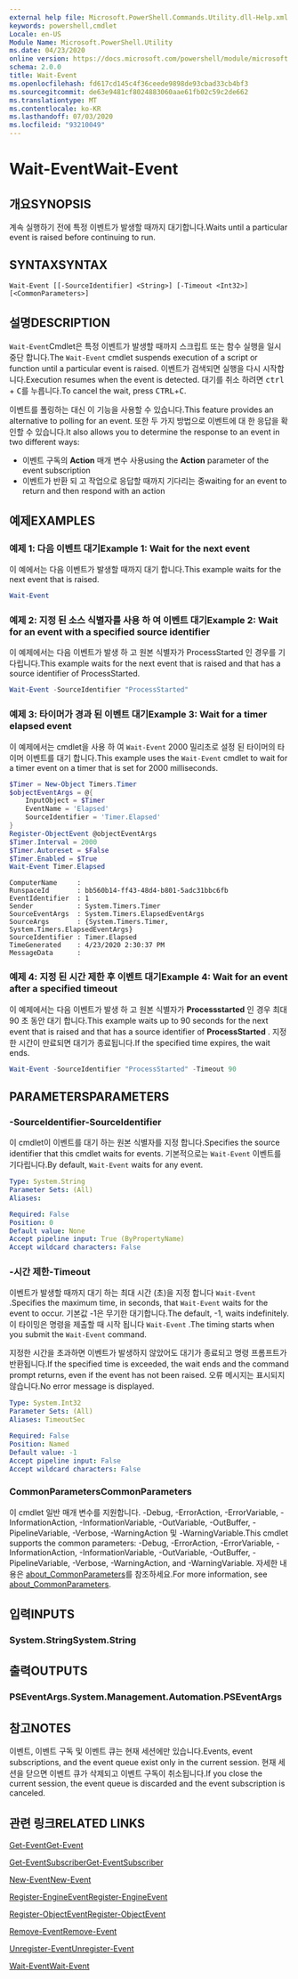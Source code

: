 ```yaml
---
external help file: Microsoft.PowerShell.Commands.Utility.dll-Help.xml
keywords: powershell,cmdlet
Locale: en-US
Module Name: Microsoft.PowerShell.Utility
ms.date: 04/23/2020
online version: https://docs.microsoft.com/powershell/module/microsoft.powershell.utility/wait-event?view=powershell-7&WT.mc_id=ps-gethelp
schema: 2.0.0
title: Wait-Event
ms.openlocfilehash: fd617cd145c4f36ceede9898de93cbad33cb4bf3
ms.sourcegitcommit: de63e9481cf8024883060aae61fb02c59c2de662
ms.translationtype: MT
ms.contentlocale: ko-KR
ms.lasthandoff: 07/03/2020
ms.locfileid: "93210049"
---
```

# <span data-ttu-id="ba850-103">Wait-Event</span><span class="sxs-lookup"><span data-stu-id="ba850-103">Wait-Event</span></span>

## <span data-ttu-id="ba850-104">개요</span><span class="sxs-lookup"><span data-stu-id="ba850-104">SYNOPSIS</span></span>
<span data-ttu-id="ba850-105">계속 실행하기 전에 특정 이벤트가 발생할 때까지 대기합니다.</span><span class="sxs-lookup"><span data-stu-id="ba850-105">Waits until a particular event is raised before continuing to run.</span></span>

## <span data-ttu-id="ba850-106">SYNTAX</span><span class="sxs-lookup"><span data-stu-id="ba850-106">SYNTAX</span></span>

```
Wait-Event [[-SourceIdentifier] <String>] [-Timeout <Int32>] [<CommonParameters>]
```

## <span data-ttu-id="ba850-107">설명</span><span class="sxs-lookup"><span data-stu-id="ba850-107">DESCRIPTION</span></span>

<span data-ttu-id="ba850-108">`Wait-Event`Cmdlet은 특정 이벤트가 발생할 때까지 스크립트 또는 함수 실행을 일시 중단 합니다.</span><span class="sxs-lookup"><span data-stu-id="ba850-108">The `Wait-Event` cmdlet suspends execution of a script or function until a particular event is raised.</span></span> <span data-ttu-id="ba850-109">이벤트가 검색되면 실행을 다시 시작합니다.</span><span class="sxs-lookup"><span data-stu-id="ba850-109">Execution resumes when the event is detected.</span></span> <span data-ttu-id="ba850-110">대기를 취소 하려면 <kbd>ctrl</kbd> + <kbd>C</kbd>를 누릅니다.</span><span class="sxs-lookup"><span data-stu-id="ba850-110">To cancel the wait, press <kbd>CTRL</kbd>+<kbd>C</kbd>.</span></span>

<span data-ttu-id="ba850-111">이벤트를 폴링하는 대신 이 기능을 사용할 수 있습니다.</span><span class="sxs-lookup"><span data-stu-id="ba850-111">This feature provides an alternative to polling for an event.</span></span> <span data-ttu-id="ba850-112">또한 두 가지 방법으로 이벤트에 대 한 응답을 확인할 수 있습니다.</span><span class="sxs-lookup"><span data-stu-id="ba850-112">It also allows you to determine the response to an event in two different ways:</span></span>

- <span data-ttu-id="ba850-113">이벤트 구독의 **Action** 매개 변수 사용</span><span class="sxs-lookup"><span data-stu-id="ba850-113">using the **Action** parameter of the event subscription</span></span>
- <span data-ttu-id="ba850-114">이벤트가 반환 되 고 작업으로 응답할 때까지 기다리는 중</span><span class="sxs-lookup"><span data-stu-id="ba850-114">waiting for an event to return and then respond with an action</span></span>

## <span data-ttu-id="ba850-115">예제</span><span class="sxs-lookup"><span data-stu-id="ba850-115">EXAMPLES</span></span>

### <span data-ttu-id="ba850-116">예제 1: 다음 이벤트 대기</span><span class="sxs-lookup"><span data-stu-id="ba850-116">Example 1: Wait for the next event</span></span>

<span data-ttu-id="ba850-117">이 예에서는 다음 이벤트가 발생할 때까지 대기 합니다.</span><span class="sxs-lookup"><span data-stu-id="ba850-117">This example waits for the next event that is raised.</span></span>

```powershell
Wait-Event
```

### <span data-ttu-id="ba850-118">예제 2: 지정 된 소스 식별자를 사용 하 여 이벤트 대기</span><span class="sxs-lookup"><span data-stu-id="ba850-118">Example 2: Wait for an event with a specified source identifier</span></span>

<span data-ttu-id="ba850-119">이 예제에서는 다음 이벤트가 발생 하 고 원본 식별자가 ProcessStarted 인 경우를 기다립니다.</span><span class="sxs-lookup"><span data-stu-id="ba850-119">This example waits for the next event that is raised and that has a source identifier of ProcessStarted.</span></span>

```powershell
Wait-Event -SourceIdentifier "ProcessStarted"
```

### <span data-ttu-id="ba850-120">예제 3: 타이머가 경과 된 이벤트 대기</span><span class="sxs-lookup"><span data-stu-id="ba850-120">Example 3: Wait for a timer elapsed event</span></span>

<span data-ttu-id="ba850-121">이 예제에서는 cmdlet을 사용 하 여 `Wait-Event` 2000 밀리초로 설정 된 타이머의 타이머 이벤트를 대기 합니다.</span><span class="sxs-lookup"><span data-stu-id="ba850-121">This example uses the `Wait-Event` cmdlet to wait for a timer event on a timer that is set for 2000 milliseconds.</span></span>

```powershell
$Timer = New-Object Timers.Timer
$objectEventArgs = @{
    InputObject = $Timer
    EventName = 'Elapsed'
    SourceIdentifier = 'Timer.Elapsed'
}
Register-ObjectEvent @objectEventArgs
$Timer.Interval = 2000
$Timer.Autoreset = $False
$Timer.Enabled = $True
Wait-Event Timer.Elapsed
```

```Output
ComputerName     :
RunspaceId       : bb560b14-ff43-48d4-b801-5adc31bbc6fb
EventIdentifier  : 1
Sender           : System.Timers.Timer
SourceEventArgs  : System.Timers.ElapsedEventArgs
SourceArgs       : {System.Timers.Timer, System.Timers.ElapsedEventArgs}
SourceIdentifier : Timer.Elapsed
TimeGenerated    : 4/23/2020 2:30:37 PM
MessageData      :
```

### <span data-ttu-id="ba850-122">예제 4: 지정 된 시간 제한 후 이벤트 대기</span><span class="sxs-lookup"><span data-stu-id="ba850-122">Example 4: Wait for an event after a specified timeout</span></span>

<span data-ttu-id="ba850-123">이 예제에서는 다음 이벤트가 발생 하 고 원본 식별자가 **Processstarted** 인 경우 최대 90 초 동안 대기 합니다.</span><span class="sxs-lookup"><span data-stu-id="ba850-123">This example waits up to 90 seconds for the next event that is raised and that has a source identifier of **ProcessStarted** .</span></span> <span data-ttu-id="ba850-124">지정한 시간이 만료되면 대기가 종료됩니다.</span><span class="sxs-lookup"><span data-stu-id="ba850-124">If the specified time expires, the wait ends.</span></span>

```powershell
Wait-Event -SourceIdentifier "ProcessStarted" -Timeout 90
```

## <span data-ttu-id="ba850-125">PARAMETERS</span><span class="sxs-lookup"><span data-stu-id="ba850-125">PARAMETERS</span></span>

### <span data-ttu-id="ba850-126">-SourceIdentifier</span><span class="sxs-lookup"><span data-stu-id="ba850-126">-SourceIdentifier</span></span>

<span data-ttu-id="ba850-127">이 cmdlet이 이벤트를 대기 하는 원본 식별자를 지정 합니다.</span><span class="sxs-lookup"><span data-stu-id="ba850-127">Specifies the source identifier that this cmdlet waits for events.</span></span>
<span data-ttu-id="ba850-128">기본적으로는 `Wait-Event` 이벤트를 기다립니다.</span><span class="sxs-lookup"><span data-stu-id="ba850-128">By default, `Wait-Event` waits for any event.</span></span>

```yaml
Type: System.String
Parameter Sets: (All)
Aliases:

Required: False
Position: 0
Default value: None
Accept pipeline input: True (ByPropertyName)
Accept wildcard characters: False
```

### <span data-ttu-id="ba850-129">-시간 제한</span><span class="sxs-lookup"><span data-stu-id="ba850-129">-Timeout</span></span>

<span data-ttu-id="ba850-130">이벤트가 발생할 때까지 대기 하는 최대 시간 (초)을 지정 합니다 `Wait-Event` .</span><span class="sxs-lookup"><span data-stu-id="ba850-130">Specifies the maximum time, in seconds, that `Wait-Event` waits for the event to occur.</span></span> <span data-ttu-id="ba850-131">기본값 -1은 무기한 대기합니다.</span><span class="sxs-lookup"><span data-stu-id="ba850-131">The default, -1, waits indefinitely.</span></span> <span data-ttu-id="ba850-132">이 타이밍은 명령을 제출할 때 시작 됩니다 `Wait-Event` .</span><span class="sxs-lookup"><span data-stu-id="ba850-132">The timing starts when you submit the `Wait-Event` command.</span></span>

<span data-ttu-id="ba850-133">지정한 시간을 초과하면 이벤트가 발생하지 않았어도 대기가 종료되고 명령 프롬프트가 반환됩니다.</span><span class="sxs-lookup"><span data-stu-id="ba850-133">If the specified time is exceeded, the wait ends and the command prompt returns, even if the event has not been raised.</span></span> <span data-ttu-id="ba850-134">오류 메시지는 표시되지 않습니다.</span><span class="sxs-lookup"><span data-stu-id="ba850-134">No error message is displayed.</span></span>

```yaml
Type: System.Int32
Parameter Sets: (All)
Aliases: TimeoutSec

Required: False
Position: Named
Default value: -1
Accept pipeline input: False
Accept wildcard characters: False
```

### <span data-ttu-id="ba850-135">CommonParameters</span><span class="sxs-lookup"><span data-stu-id="ba850-135">CommonParameters</span></span>

<span data-ttu-id="ba850-136">이 cmdlet 일반 매개 변수를 지원합니다. -Debug, -ErrorAction, -ErrorVariable, -InformationAction, -InformationVariable, -OutVariable, -OutBuffer, -PipelineVariable, -Verbose, -WarningAction 및 -WarningVariable.</span><span class="sxs-lookup"><span data-stu-id="ba850-136">This cmdlet supports the common parameters: -Debug, -ErrorAction, -ErrorVariable, -InformationAction, -InformationVariable, -OutVariable, -OutBuffer, -PipelineVariable, -Verbose, -WarningAction, and -WarningVariable.</span></span> <span data-ttu-id="ba850-137">자세한 내용은 [about_CommonParameters](https://go.microsoft.com/fwlink/?LinkID=113216)를 참조하세요.</span><span class="sxs-lookup"><span data-stu-id="ba850-137">For more information, see [about_CommonParameters](https://go.microsoft.com/fwlink/?LinkID=113216).</span></span>

## <span data-ttu-id="ba850-138">입력</span><span class="sxs-lookup"><span data-stu-id="ba850-138">INPUTS</span></span>

### <span data-ttu-id="ba850-139">System.String</span><span class="sxs-lookup"><span data-stu-id="ba850-139">System.String</span></span>

## <span data-ttu-id="ba850-140">출력</span><span class="sxs-lookup"><span data-stu-id="ba850-140">OUTPUTS</span></span>

### <span data-ttu-id="ba850-141">PSEventArgs.</span><span class="sxs-lookup"><span data-stu-id="ba850-141">System.Management.Automation.PSEventArgs</span></span>

## <span data-ttu-id="ba850-142">참고</span><span class="sxs-lookup"><span data-stu-id="ba850-142">NOTES</span></span>

<span data-ttu-id="ba850-143">이벤트, 이벤트 구독 및 이벤트 큐는 현재 세션에만 있습니다.</span><span class="sxs-lookup"><span data-stu-id="ba850-143">Events, event subscriptions, and the event queue exist only in the current session.</span></span> <span data-ttu-id="ba850-144">현재 세션을 닫으면 이벤트 큐가 삭제되고 이벤트 구독이 취소됩니다.</span><span class="sxs-lookup"><span data-stu-id="ba850-144">If you close the current session, the event queue is discarded and the event subscription is canceled.</span></span>

## <span data-ttu-id="ba850-145">관련 링크</span><span class="sxs-lookup"><span data-stu-id="ba850-145">RELATED LINKS</span></span>

[<span data-ttu-id="ba850-146">Get-Event</span><span class="sxs-lookup"><span data-stu-id="ba850-146">Get-Event</span></span>](Get-Event.md)

[<span data-ttu-id="ba850-147">Get-EventSubscriber</span><span class="sxs-lookup"><span data-stu-id="ba850-147">Get-EventSubscriber</span></span>](Get-EventSubscriber.md)

[<span data-ttu-id="ba850-148">New-Event</span><span class="sxs-lookup"><span data-stu-id="ba850-148">New-Event</span></span>](New-Event.md)

[<span data-ttu-id="ba850-149">Register-EngineEvent</span><span class="sxs-lookup"><span data-stu-id="ba850-149">Register-EngineEvent</span></span>](Register-EngineEvent.md)

[<span data-ttu-id="ba850-150">Register-ObjectEvent</span><span class="sxs-lookup"><span data-stu-id="ba850-150">Register-ObjectEvent</span></span>](Register-ObjectEvent.md)

[<span data-ttu-id="ba850-151">Remove-Event</span><span class="sxs-lookup"><span data-stu-id="ba850-151">Remove-Event</span></span>](Remove-Event.md)

[<span data-ttu-id="ba850-152">Unregister-Event</span><span class="sxs-lookup"><span data-stu-id="ba850-152">Unregister-Event</span></span>](Unregister-Event.md)

[<span data-ttu-id="ba850-153">Wait-Event</span><span class="sxs-lookup"><span data-stu-id="ba850-153">Wait-Event</span></span>](Wait-Event.md)
